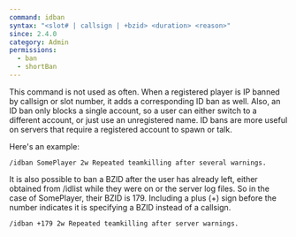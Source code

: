 ```yaml
---
command: idban
syntax: "<slot# | callsign | +bzid> <duration> <reason>"
since: 2.4.0
category: Admin
permissions:
  - ban
  - shortBan
---
```


This command is not used as often. When a registered player is IP banned by callsign or slot number, it adds a corresponding ID ban as well. Also, an ID ban only blocks a single account, so a user can either switch to a different account, or just use an unregistered name. ID bans are more useful on servers that require a registered account to spawn or talk.

Here's an example:

```
/idban SomePlayer 2w Repeated teamkilling after several warnings.
```

It is also possible to ban a BZID after the user has already left, either obtained from /idlist while they were on or the server log files. So in the case of SomePlayer, their BZID is 179. Including a plus (+) sign before the number indicates it is specifying a BZID instead of a callsign.

```
/idban +179 2w Repeated teamkilling after server warnings.
```

